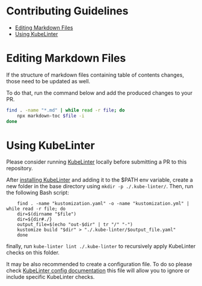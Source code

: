 Contributing Guidelines
===

<!-- toc -->

- [Editing Markdown Files](#editing-markdown-files)
- [Using KubeLinter](#using-kubelinter)

<!-- tocstop -->

# Editing Markdown Files

If the structure of markdown files containing table of contents changes, those
need to be updated as well.

To do that, run the command below and add the produced changes to your PR.

```bash
find . -name "*.md" | while read -r file; do
    npx markdown-toc $file -i
done
```

# Using KubeLinter

Please consider running [KubeLinter](https://docs.kubelinter.io/#/?id=usage)
locally before submitting a PR to this repository.

After [installing KubeLinter](https://docs.kubelinter.io/#/?id=installing-kubelinter)
and adding it to the $PATH env variable, create a new folder in the base directory 
using `mkdir -p ./.kube-linter/`. Then, run the following Bash script:
```
    find . -name "kustomization.yaml" -o -name "kustomization.yml" | while read -r file; do
    dir=$(dirname "$file")
    dir=${dir#./}
    output_file=$(echo "out-$dir" | tr "/" "-")
    kustomize build "$dir" > "./.kube-linter/$output_file.yaml"
    done
```
finally, run `kube-linter lint ./.kube-linter` to recursively apply KubeLinter checks on this folder.

It may be also recommended to create a configuration file. To do so please check
[KubeLinter config documentation](https://docs.kubelinter.io/#/configuring-kubelinter)
this file will allow you to ignore or include specific KubeLinter checks.
